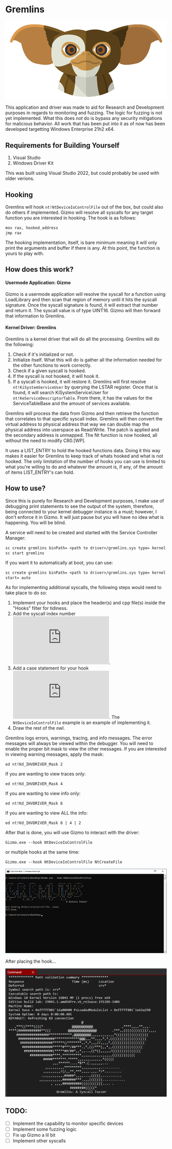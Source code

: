 # Gremlins

![Gizmo](https://github.com/ch3rn0byl/Gremlins/blob/master/Images/Gremlins-Gizmo-square.png)

This application and driver was made to aid for Research and Development purposes in regards to monitoring and fuzzing. The logic for fuzzing is not yet implemented. What this does _not_ do is bypass any security mitigations for malicious behavior. All work that has been put into it as of now has been developed targetting Windows Enterprise 21h2 x64. 
## Requirements for Building Yourself
1. Visual Studio 
2. Windows Driver Kit

This was built using Visual Studio 2022, but could probably be used with older verions.

## Hooking
Gremlins will hook `nt!NtDeviceIoControlFile` out of the box, but could also do others if implemented. Gizmo will resolve all syscalls for any target function you are interested in hooking. The hook is as follows:
```
mov rax, hooked_address
jmp rax
```

The hooking implementation, itself, is bare minimum meaning it will only print the arguments and buffer if there is any. At this point, the function is yours to play with. 

## How does this work?
#### Usermode Application: Gizmo
Gizmo is a usermode application will resolve the syscall for a function using LoadLibrary and then scan that region of memory until it hits the syscall signature. Once the syscall signature is found, it will extract that number and return it. The syscall value is of type UINT16. Gizmo will then forward that information to Gremlins. 

#### Kernel Driver: Gremlins
Gremlins is a kernel driver that will do all the processing. Gremlins will do the following:
1. Check if it's initialized or not.
2. Initialize itself. What this will do is gather all the information needed for the other functions to work correctly. 
3. Check if a given syscall is hooked.
4. If the syscall is not hooked, it will hook it. 
5. If a syscall is hooked, it will restore it. 
Gremlins will first resolve `nt!KiSystemServiceUser` by querying the LSTAR register. Once that is found, it will search KiSystemServiceUser for `nt!KeServiceDescriptorTable`. From there, it has the values for the ServiceTableBase and the amount of services available. 

Gremlins will process the data from Gizmo and then retrieve the function that correlates to that specific syscall index. Gremlins will then convert the virtual address to physical address that way we can double map the physical address into userspace as Read/Write. The patch is applied and the secondary address is unmapped. The Nt function is now hooked, all without the need to modify CR0.[WP].

It uses a LIST_ENTRY to hold the hooked functions data. Doing it this way makes it easier for Gremlins to keep track of whats hooked and what is not hooked. The only limitation of the number of hooks you can use is limited to what you're willing to do and whatever the amount is, if any, of the amount of items LIST_ENTRY's can hold. 

## How to use?
Since this is purely for Research and Development purposes, I make use of debugging print statements to see the output of the system, therefore, being connected to your kernel debugger instance is a must; however, I don't enforce it in Gizmo. It will just pause but you will have no idea what is happening. You will be blind.

A service will need to be created and started with the Service Controller Manager:
```
sc create gremlins binPath= <path to driver>/gremlins.sys type= kernel
sc start gremlins
```
If you want it to automatically at boot, you can use:
```
sc create gremlins binPath= <path to driver>/gremlins.sys type= kernel start= auto
```

As for implementing additional syscalls, the following steps would need to take place to do so:
1. Implement your hooks and place the header(s) and cpp file(s) inside the "Hooks" filter for tidiness.
2. Add the syscall index number ![here](https://github.com/ch3rn0byl/Gremlins/blob/775a032539539ff5839fa1451d730a15afcf9637/Gremlins/typesndefs.h#L33).
3. Add a case statement for your hook ![here](https://github.com/ch3rn0byl/Gremlins/blob/775a032539539ff5839fa1451d730a15afcf9637/Gremlins/dispatchfunctions.cpp#L114). The `NtDeviceIoControlFile` example is an example of implementing it. 
4. Draw the rest of the owl. 

Gremlins logs errors, warnings, tracing, and info messages. The error messages will always be viewed within the debugger. You will need to enable the proper bit mask to view the other messages. If you are interested in viewing warning messages, apply the mask:
```
ed nt!Kd_IHVDRIVER_Mask 2
```
If you are wanting to view traces only: 
```
ed nt!Kd_IHVDRIVER_Mask 4
```
If you are wanting to view info only:
```
ed nt!Kd_IHVDRIVER_Mask 8
```
If you are wanting to view ALL the info:
```
ed nt!Kd_IHVDRIVER_Mask 8 | 4 | 2
```

After that is done, you will use Gizmo to interact with the driver:
```
Gizmo.exe --hook NtDeviceIoControlFile
```

or multiple hooks at the same time:
```
Gizmo.exe --hook NtDeviceIoControlFile NtCreateFile
```

![Gizmo](https://github.com/ch3rn0byl/Gremlins/blob/master/Images/Untitled.png)

After placing the hook...

![Stripe](https://github.com/ch3rn0byl/Gremlins/blob/master/Images/Screenshot%202022-12-16%20133033.png)

## TODO:
- [ ] Implement the capability to monitor specific devices
- [ ] Implement some fuzzing logic
- [ ] Fix up Gizmo a lil bit
- [ ] Implement other syscalls

